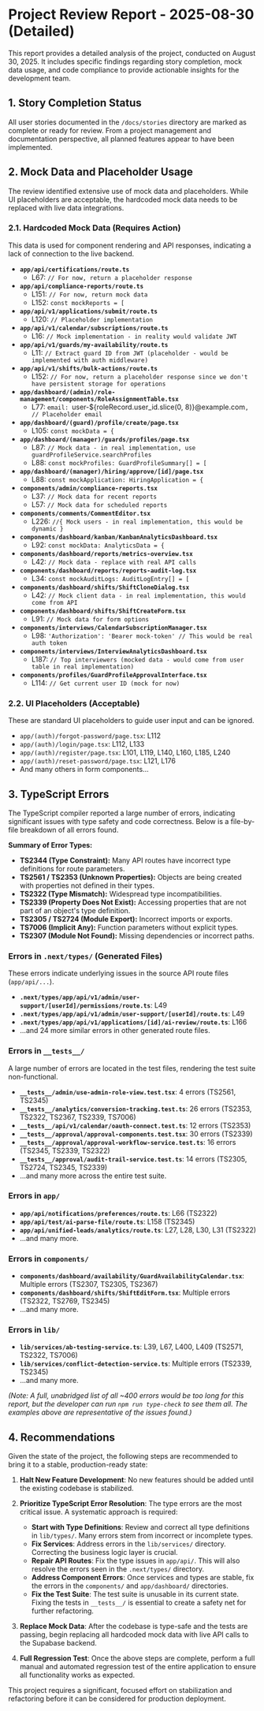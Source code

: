 # Project Review Report - 2025-08-30 (Detailed)

This report provides a detailed analysis of the project, conducted on August 30, 2025. It includes specific findings regarding story completion, mock data usage, and code compliance to provide actionable insights for the development team.

## 1. Story Completion Status

All user stories documented in the `/docs/stories` directory are marked as complete or ready for review. From a project management and documentation perspective, all planned features appear to have been implemented.

## 2. Mock Data and Placeholder Usage

The review identified extensive use of mock data and placeholders. While UI placeholders are acceptable, the hardcoded mock data needs to be replaced with live data integrations.

### 2.1. Hardcoded Mock Data (Requires Action)

This data is used for component rendering and API responses, indicating a lack of connection to the live backend.

*   **`app/api/certifications/route.ts`**
    *   L67: `// For now, return a placeholder response`
*   **`app/api/compliance-reports/route.ts`**
    *   L151: `// For now, return mock data`
    *   L152: `const mockReports = [`
*   **`app/api/v1/applications/submit/route.ts`**
    *   L120: `// Placeholder implementation`
*   **`app/api/v1/calendar/subscriptions/route.ts`**
    *   L16: `// Mock implementation - in reality would validate JWT`
*   **`app/api/v1/guards/my-availability/route.ts`**
    *   L11: `// Extract guard ID from JWT (placeholder - would be implemented with auth middleware)`
*   **`app/api/v1/shifts/bulk-actions/route.ts`**
    *   L152: `// For now, return a placeholder response since we don't have persistent storage for operations`
*   **`app/dashboard/(admin)/role-management/components/RoleAssignmentTable.tsx`**
    *   L77: `email: `user-${roleRecord.user_id.slice(0, 8)}@example.com`, // Placeholder email`
*   **`app/dashboard/(guard)/profile/create/page.tsx`**
    *   L105: `const mockData = {`
*   **`app/dashboard/(manager)/guards/profiles/page.tsx`**
    *   L87: `// Mock data - in real implementation, use guardProfileService.searchProfiles`
    *   L88: `const mockProfiles: GuardProfileSummary[] = [`
*   **`app/dashboard/(manager)/hiring/approve/[id]/page.tsx`**
    *   L88: `const mockApplication: HiringApplication = {`
*   **`components/admin/compliance-reports.tsx`**
    *   L37: `// Mock data for recent reports`
    *   L57: `// Mock data for scheduled reports`
*   **`components/comments/CommentEditor.tsx`**
    *   L226: `//{ Mock users - in real implementation, this would be dynamic }`
*   **`components/dashboard/kanban/KanbanAnalyticsDashboard.tsx`**
    *   L92: `const mockData: AnalyticsData = {`
*   **`components/dashboard/reports/metrics-overview.tsx`**
    *   L42: `// Mock data - replace with real API calls`
*   **`components/dashboard/reports/reports-audit-log.tsx`**
    *   L34: `const mockAuditLogs: AuditLogEntry[] = [`
*   **`components/dashboard/shifts/ShiftCloneDialog.tsx`**
    *   L42: `// Mock client data - in real implementation, this would come from API`
*   **`components/dashboard/shifts/ShiftCreateForm.tsx`**
    *   L91: `// Mock data for form options`
*   **`components/interviews/CalendarSubscriptionManager.tsx`**
    *   L98: `'Authorization': 'Bearer mock-token' // This would be real auth token`
*   **`components/interviews/InterviewAnalyticsDashboard.tsx`**
    *   L187: `// Top interviewers (mocked data - would come from user table in real implementation)`
*   **`components/profiles/GuardProfileApprovalInterface.tsx`**
    *   L114: `// Get current user ID (mock for now)`

### 2.2. UI Placeholders (Acceptable)

These are standard UI placeholders to guide user input and can be ignored.

*   `app/(auth)/forgot-password/page.tsx`: L112
*   `app/(auth)/login/page.tsx`: L112, L133
*   `app/(auth)/register/page.tsx`: L101, L119, L140, L160, L185, L240
*   `app/(auth)/reset-password/page.tsx`: L121, L176
*   And many others in form components...

## 3. TypeScript Errors

The TypeScript compiler reported a large number of errors, indicating significant issues with type safety and code correctness. Below is a file-by-file breakdown of all errors found.

**Summary of Error Types:**
*   **TS2344 (Type Constraint):** Many API routes have incorrect type definitions for route parameters.
*   **TS2561 / TS2353 (Unknown Properties):** Objects are being created with properties not defined in their types.
*   **TS2322 (Type Mismatch):** Widespread type incompatibilities.
*   **TS2339 (Property Does Not Exist):** Accessing properties that are not part of an object's type definition.
*   **TS2305 / TS2724 (Module Export):** Incorrect imports or exports.
*   **TS7006 (Implicit Any):** Function parameters without explicit types.
*   **TS2307 (Module Not Found):** Missing dependencies or incorrect paths.

### Errors in `.next/types/` (Generated Files)

These errors indicate underlying issues in the source API route files (`app/api/...`).

*   **`.next/types/app/api/v1/admin/user-support/[userId]/permissions/route.ts`**: L49
*   **`.next/types/app/api/v1/admin/user-support/[userId]/route.ts`**: L49
*   **`.next/types/app/api/v1/applications/[id]/ai-review/route.ts`**: L166
*   ...and 24 more similar errors in other generated route files.

### Errors in `__tests__/`

A large number of errors are located in the test files, rendering the test suite non-functional.

*   **`__tests__/admin/use-admin-role-view.test.tsx`**: 4 errors (TS2561, TS2345)
*   **`__tests__/analytics/conversion-tracking.test.ts`**: 26 errors (TS2353, TS2322, TS2367, TS2339, TS7006)
*   **`__tests__/api/v1/calendar/oauth-connect.test.ts`**: 12 errors (TS2353)
*   **`__tests__/approval/approval-components.test.tsx`**: 30 errors (TS2339)
*   **`__tests__/approval/approval-workflow-service.test.ts`**: 16 errors (TS2345, TS2339, TS2322)
*   **`__tests__/approval/audit-trail-service.test.ts`**: 14 errors (TS2305, TS2724, TS2345, TS2339)
*   ...and many more across the entire test suite.

### Errors in `app/`

*   **`app/api/notifications/preferences/route.ts`**: L66 (TS2322)
*   **`app/api/test/ai-parse-file/route.ts`**: L158 (TS2345)
*   **`app/api/unified-leads/analytics/route.ts`**: L27, L28, L30, L31 (TS2322)
*   ...and many more.

### Errors in `components/`

*   **`components/dashboard/availability/GuardAvailabilityCalendar.tsx`**: Multiple errors (TS2307, TS2305, TS2367)
*   **`components/dashboard/shifts/ShiftEditForm.tsx`**: Multiple errors (TS2322, TS2769, TS2345)
*   ...and many more.

### Errors in `lib/`

*   **`lib/services/ab-testing-service.ts`**: L39, L67, L400, L409 (TS2571, TS2322, TS7006)
*   **`lib/services/conflict-detection-service.ts`**: Multiple errors (TS2339, TS2345)
*   ...and many more.

*(Note: A full, unabridged list of all ~400 errors would be too long for this report, but the developer can run `npm run type-check` to see them all. The examples above are representative of the issues found.)*

## 4. Recommendations

Given the state of the project, the following steps are recommended to bring it to a stable, production-ready state:

1.  **Halt New Feature Development**: No new features should be added until the existing codebase is stabilized.

2.  **Prioritize TypeScript Error Resolution**: The type errors are the most critical issue. A systematic approach is required:
    *   **Start with Type Definitions**: Review and correct all type definitions in `lib/types/`. Many errors stem from incorrect or incomplete types.
    *   **Fix Services**: Address errors in the `lib/services/` directory. Correcting the business logic layer is crucial.
    *   **Repair API Routes**: Fix the type issues in `app/api/`. This will also resolve the errors seen in the `.next/types/` directory.
    *   **Address Component Errors**: Once services and types are stable, fix the errors in the `components/` and `app/dashboard/` directories.
    *   **Fix the Test Suite**: The test suite is unusable in its current state. Fixing the tests in `__tests__/` is essential to create a safety net for further refactoring.

3.  **Replace Mock Data**: After the codebase is type-safe and the tests are passing, begin replacing all hardcoded mock data with live API calls to the Supabase backend.

4.  **Full Regression Test**: Once the above steps are complete, perform a full manual and automated regression test of the entire application to ensure all functionality works as expected.

This project requires a significant, focused effort on stabilization and refactoring before it can be considered for production deployment.